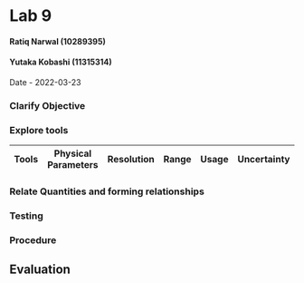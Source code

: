 # Lab 9
#### Ratiq Narwal (10289395)
#### Yutaka Kobashi (11315314)
Date - 2022-03-23



### Clarify Objective




### Explore tools
| Tools              | Physical Parameters   | Resolution    | Range                                                           | Usage                                                                                                         | Uncertainty |
| ------------------ | --------------------- | ------------- | --------------------------------------------------------------- | ------------------------------------------------------------------------------------------------------------- | ----------- |

### Relate Quantities and forming relationships

### Testing

### Procedure

## Evaluation